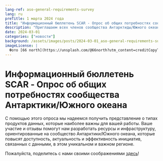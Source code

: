 ```yaml
---
lang-ref: aso-general-requirements-survey
lang: ru
preTitle: 1 марта 2024 года
title: "Информационный бюллетень SCAR - Опрос об общих потребностях сообщества Антарктики/Южного океана"
description: "Приглашаем всех членов сообщества Антарктиды/Южного океана!"
date: 2024-03-01
categories: ["новости"]
background: /assets/images/posts/2024-03-01_aso-general-requirements-survey.jpg
imageLicense: |
  Фото [66 north](https://unsplash.com/@66north?utm_content=creditCopyText&utm_medium=referral&utm_source=unsplash) на [Unsplash](https://unsplash.com/photos/brown-rocky-mountain-under-cloudy-sky-during-daytime-NaQMJ-xNDWI?utm_content=creditCopyText&utm_medium=referral&utm_source=unsplash)
---
```



# Информационный бюллетень SCAR - Опрос об общих потребностях сообщества Антарктики/Южного океана

С помощью этого опроса мы надеемся получить представление о типах продуктов данных, которые наиболее важны для вашей работы. Ваше участие и отзывы помогут нам разработать ресурсы и инфраструктуру, ориентированные на сообщество Антарктики/Южного океана, которые повысят доступность, актуальность и эффективность инициатив, связанных с данными, в этом уникальном и важном регионе.

Пожалуйста, поделитесь с нами своими соображениями [здесь](https://forms.gle/XTZwFr1CWqEW5mKH7)!
